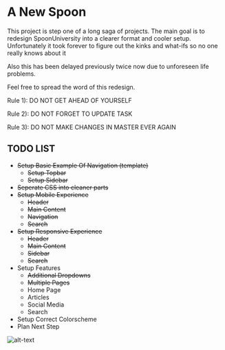 # A New Spoon

This project is step one of a long saga of projects. The main goal is to redesign SpoonUniversity into a clearer format and cooler setup.
Unfortunately it took forever to figure out the kinks and what-ifs so no one really knows about it

Also this has been delayed previously twice now due to unforeseen life problems.

Feel free to spread the word of this redesign.

Rule 1): DO NOT GET AHEAD OF YOURSELF

Rule 2): DO NOT FORGET TO UPDATE TASK

Rule 3): DO NOT MAKE CHANGES IN MASTER EVER AGAIN

## TODO LIST

- ~~Setup Basic Example Of Navigation (template)~~
  - ~~Setup Topbar~~
  - ~~Setup Sidebar~~
- ~~Seperate CSS into cleaner parts~~
- ~~Setup Mobile Experience~~
  - ~~Header~~
  - ~~Main Content~~
  - ~~Navigation~~
  - ~~Search~~
- ~~Setup Responsive Experience~~
  - ~~Header~~
  - ~~Main Content~~
  - ~~Sidebar~~
  - ~~Search~~
- Setup Features
  - ~~Additional Dropdowns~~
  - ~~Multiple Pages~~
  - Home Page
  - Articles
  - Social Media
  - Search
- Setup Correct Colorscheme
- Plan Next Step

![alt-text](https://lolzombie.com/wp-content/uploads/2013/06/solo-chewie.jpg)
